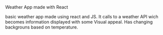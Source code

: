 Weather App made with React

basic weather app made using react and JS.
It calls to a weather API wich becomes information displayed with some Visual appeal.
Has changing backgrouns based on temperature.
